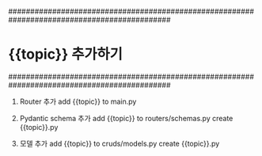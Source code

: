 

#############################################################################################
# {{topic}} 추가하기
#############################################################################################

1. Router 추가
  add {{topic}} to main.py

2. Pydantic schema 추가
  add {{topic}} to routers/schemas.py
  create {{topic}}.py

3. 모델 추가
  add {{topic}} to cruds/models.py
  create {{topic}}.py




  